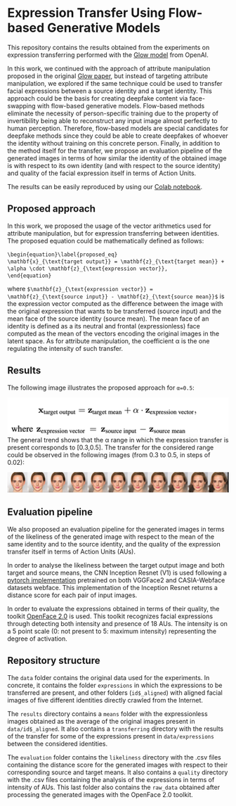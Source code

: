 # Expression Transfer Using Flow-based Generative Models

This repository contains the results obtained from the experiments on expression transferring performed with the [Glow model](https://github.com/openai/glow) from OpenAI.

In this work, we continued with the approach of attribute manipulation proposed in the original [Glow paper](https://arxiv.org/abs/1807.03039), but instead of targeting attribute manipulation, we explored if the same technique could be used to transfer facial expressions between a source identity and a target identity. This approach could be the basis for creating deepfake content via face-swapping with flow-based generative models. Flow-based methods eliminate the necessity of person-specific training due to the property of invertibility being able to reconstruct any input image almost perfectly to human perception. Therefore, flow-based models are special candidates for deepfake methods since they could be able to create deepfakes of whoever the identity without training on this concrete person. Finally, in addition to the method itself for the transfer, we propose an evaluation pipeline of the generated images in terms of how similar the identity of the obtained image is with respect to its own identity (and with respect to the source identity) and quality of the facial expression itself in terms of Action Units.

The results can be easily reproduced by using our [Colab notebook](https://colab.research.google.com/drive/11npIn2RwZrQf7LIoOg548VvoDafzp2cz?authuser=1).

## Proposed approach
In this work, we proposed the usage of the vector arithmetics used for attribute manipulation, but for expression transferring between identities. The proposed equation could be mathematically defined as follows:

```
\begin{equation}\label{proposed_eq}
\mathbf{x}_{\text{target output}} = \mathbf{z}_{\text{target mean}} + \alpha \cdot \mathbf{z}_{\text{expression vector}},
\end{equation}
```
where ```$\mathbf{z}_{\text{expression vector}} = \mathbf{z}_{\text{source input}} - \mathbf{z}_{\text{source mean}}$``` is the expression vector computed as the difference between the image with the original expression that wants to be transferred (source input) and the mean face of the source identity (source mean). The mean face of an identity is defined as a its neutral and frontal (expressionless) face computed as the mean of the vectors encoding the original images in the latent space. As for attribute manipulation, the coefficient α is the one regulating the intensity of such transfer.

## Results
The following image illustrates the proposed approach for ```α=0.5```:

![alt text](https://github.com/aandvalenzuela/normalizing-flows/blob/main/results/equation.png)
The general trend shows that the α range in which the expression transfer is present corresponds to [0.3,0.5]. The transfer for the considered range could be observed in the following images (from 0.3 to 0.5, in steps of 0.02):

![alt text](https://github.com/aandvalenzuela/normalizing-flows/blob/main/results/transferring/expression5/emma.png)

## Evaluation pipeline
We also proposed an evaluation pipeline for the generated images in terms of the likeliness of the generated image with respect to the mean of the same identity and to the source identity, and the quality of the expression transfer itself in terms of Action Units (AUs).

In order to analyse the likeliness between the target output image and both target and source means, the CNN Inception Resnet (V1) is used following a [pytorch implementation](https://github.com/timesler/facenet-pytorch) pretrained on both VGGFace2 and CASIA-Webface datasets webface. This implementation of the Inception Resnet returns a distance score for each pair of input images.

In order to evaluate the expressions obtained in terms of their quality, the toolkit [OpenFace 2.0](https://github.com/TadasBaltrusaitis/OpenFace) is used.
This toolkit recognizes facial expressions through detecting both intensity and presence of 18 AUs. The intensity is on a 5 point scale (0: not present to 5: maximum intensity) representing the degree of activation.


## Repository structure
The ```data``` folder contains the original data used for the experiments. In concrete, it contains the folder ```expressions``` in which the expressions to be transferred are present, and other folders (```id$_aligned```) with aligned facial images of five different identities directly crawled from the Internet.

The ```results``` directory contains a ```means``` folder with the expressionless images obtained as the average of the original images present in ```data/id$_aligned```. It also contains a ```transferring``` directory with the results of the transfer for some of the expressions present in ```data/expressions``` between the considered identities.

The ```evaluation``` folder contains the ```likeliness``` directory with the .csv files containing the distance score for the generated images with respect to their corresponding source and target means. It also contains a ```quality``` directory with the .csv files containing the analysis of the expressions in terms of intensity of AUs. This last folder also contains the ```raw_data``` obtained after processing the generated images with the OpenFace 2.0 toolkit.
